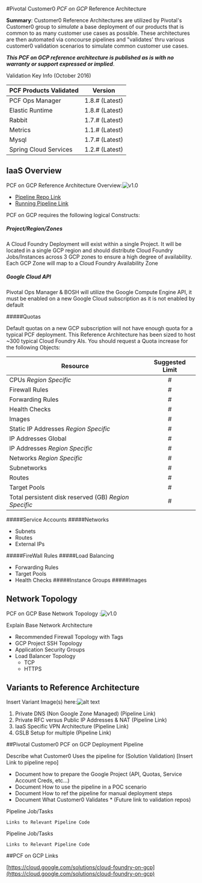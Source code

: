 #Pivotal Customer0 _PCF on GCP_ Reference Architecture

__Summary__:  Customer0 Reference Architectures are utilized by Pivotal's Customer0 group to _simulate_ a base deployment of our products that is common to as many customer use cases as possible.  These architectures are then automated via concourse pipelines and "validates' thru various customer0 validation scenarios to simulate common customer use cases.

*__This PCF on GCP reference architecture is published as is with no warranty or support expressed or implied__*.

Validation Key Info (October 2016)

| PCF Products Validated        | Version                   |
| ----------------------------- |:-------------------------:|
| PCF Ops Manager               | 1.8.#	(Latest) |
| Elastic Runtime               | 1.8.# (Latest) |
| Rabbit                        | 1.7.# (Latest) |
| Metrics                       | 1.1.# (Latest) |
| Mysql                         | 1.7.# (Latest) |
| Spring Cloud Services         | 1.2.# (Latest) |

## IaaS Overview

PCF on GCP Reference Architecture Overview:![v1.0](https://github.com/c0-ops/landingpage/blob/master/static/gcp/images/PCF-GCP-RefArch-Overview/overview-arch.png)

- [Pipeline Repo Link](https://github.com/c0-ops/gcp-concourse)
- [Running Pipeline Link](https://fly.customer0.net/teams/main/pipelines/c0-gcp-deploy-ert-base)


PCF on GCP requires the following logical Constructs:

##### Project/Region/Zones

A Cloud Foundry Deployment will exist within a single Project.  It will be located in a single GCP region and should distribute Cloud Foundry Jobs/Instances across 3 GCP zones to ensure a high degree of availability.  Each GCP Zone will map to a Cloud Foundry Availability Zone

##### Google Cloud API

Pivotal Ops Manager & BOSH will utilize the Google Compute Engine API, it must be enabled on a new Google Cloud subscription as it is not enabled by default


#####Quotas

Default quotas on a new GCP subscription will not have enough quota for a typical PCF deployment.  This Reference Architecture has been sized to host ~300 typical Cloud Foundry AIs.   You should request a Quota increase for the following Objects:

| Resource        | Suggested Limit                   |
| ----------------------------- |:-------------------------:|
| CPUs *Region Specific*		|#|
| Firewall Rules				   |#|
| Forwarding Rules				   |#|
| Health Checks				   |#|
| Images				   |#|
| Static IP Addresses *Region Specific*   |#|
| IP Addresses Global				   |#|
| IP Addresses *Region Specific*		|#|
| Networks *Region Specific*		|#|
| Subnetworks		|#|
| Routes		|#|
| Target Pools		|#|
| Total persistent disk reserved (GB) *Region Specific* |#|

#####Service Accounts
#####Networks
- Subnets 
- Routes
- External IPs

#####FireWall Rules
#####Load Balancing
- Forwarding Rules
- Target Pools
- Health Checks 
#####Instance Groups
#####Images

## Network Topology

PCF on GCP Base Network Topology :![v1.0](https://github.com/c0-ops/landingpage/blob/master/static/gcp/images/PCF-GCP-RefArch-Overview/net-topology-base.png)

Explain Base Network Architecture

  - Recommended Firewall Topology with Tags
  - GCP Project SSH Topology
  - Application Security Groups
  - Load Balancer Topology
    - 	TCP
    -  HTTPS

## Variants to Reference Architecture

Insert Variant Image(s) here:![alt text](https://d1fto35gcfffzn.cloudfront.net/images/header/Pivotal_WhiteOnTeal_RGB.svg "Network Arch Image")

  1. Private DNS (Non Google Zone Managed) (Pipeline Link)
  2. Private RFC versus Public IP Addresses & NAT (Pipeline Link)
  3. IaaS Specific VPN Architecture (Pipeline Link)
  4. GSLB Setup for multiple (Pipeline Link)

  

##Pivotal Customer0 PCF on GCP Deployment Pipeline

Describe what Customer0 Uses the pipeline for (Solution Validation)
[Insert Link to pipeline repo]

- Document how to prepare the Google Project (API, Quotas, Service Account Creds, etc...)
- Document How to use the pipeline in a POC scenario
- Document How to ref the pipeline for manual deployment steps
- Document What Customer0 Validates * (Future link to validation repos)

Pipeline Job/Tasks
```
Links to Relevant Pipeline Code
```

Pipeline Job/Tasks
```
Links to Relevant Pipeline Code
```

##PCF on GCP Links

[https://cloud.google.com/solutions/cloud-foundry-on-gcp](https://cloud.google.com/solutions/cloud-foundry-on-gcp)